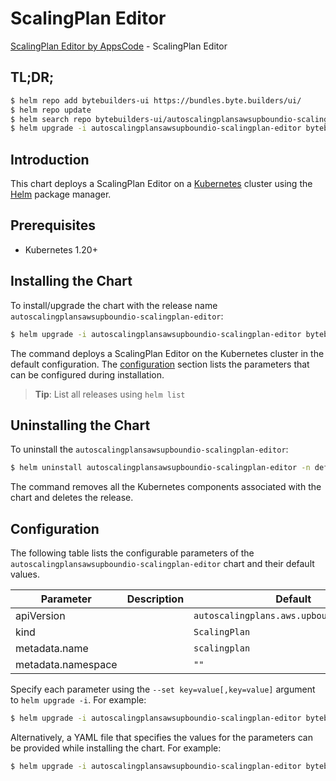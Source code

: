 # ScalingPlan Editor

[ScalingPlan Editor by AppsCode](https://byte.builders) - ScalingPlan Editor

## TL;DR;

```bash
$ helm repo add bytebuilders-ui https://bundles.byte.builders/ui/
$ helm repo update
$ helm search repo bytebuilders-ui/autoscalingplansawsupboundio-scalingplan-editor --version=v0.4.18
$ helm upgrade -i autoscalingplansawsupboundio-scalingplan-editor bytebuilders-ui/autoscalingplansawsupboundio-scalingplan-editor -n default --create-namespace --version=v0.4.18
```

## Introduction

This chart deploys a ScalingPlan Editor on a [Kubernetes](http://kubernetes.io) cluster using the [Helm](https://helm.sh) package manager.

## Prerequisites

- Kubernetes 1.20+

## Installing the Chart

To install/upgrade the chart with the release name `autoscalingplansawsupboundio-scalingplan-editor`:

```bash
$ helm upgrade -i autoscalingplansawsupboundio-scalingplan-editor bytebuilders-ui/autoscalingplansawsupboundio-scalingplan-editor -n default --create-namespace --version=v0.4.18
```

The command deploys a ScalingPlan Editor on the Kubernetes cluster in the default configuration. The [configuration](#configuration) section lists the parameters that can be configured during installation.

> **Tip**: List all releases using `helm list`

## Uninstalling the Chart

To uninstall the `autoscalingplansawsupboundio-scalingplan-editor`:

```bash
$ helm uninstall autoscalingplansawsupboundio-scalingplan-editor -n default
```

The command removes all the Kubernetes components associated with the chart and deletes the release.

## Configuration

The following table lists the configurable parameters of the `autoscalingplansawsupboundio-scalingplan-editor` chart and their default values.

|     Parameter      | Description |                       Default                        |
|--------------------|-------------|------------------------------------------------------|
| apiVersion         |             | <code>autoscalingplans.aws.upbound.io/v1beta1</code> |
| kind               |             | <code>ScalingPlan</code>                             |
| metadata.name      |             | <code>scalingplan</code>                             |
| metadata.namespace |             | <code>""</code>                                      |


Specify each parameter using the `--set key=value[,key=value]` argument to `helm upgrade -i`. For example:

```bash
$ helm upgrade -i autoscalingplansawsupboundio-scalingplan-editor bytebuilders-ui/autoscalingplansawsupboundio-scalingplan-editor -n default --create-namespace --version=v0.4.18 --set apiVersion=autoscalingplans.aws.upbound.io/v1beta1
```

Alternatively, a YAML file that specifies the values for the parameters can be provided while
installing the chart. For example:

```bash
$ helm upgrade -i autoscalingplansawsupboundio-scalingplan-editor bytebuilders-ui/autoscalingplansawsupboundio-scalingplan-editor -n default --create-namespace --version=v0.4.18 --values values.yaml
```
